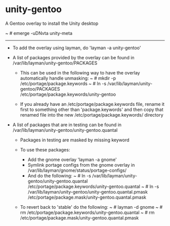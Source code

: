 unity-gentoo
============

A Gentoo overlay to install the Unity desktop

~ # emerge -uDNvta unity-meta

--------------------------------------------------------------

* To add the overlay using layman, do 'layman -a unity-gentoo'


* A list of packages provided by the overlay can be found in
	/var/lib/layman/unity-gentoo/PACKAGES

  - This can be used in the following way to have the overlay
	automatically handle unmasking:
	~ # mkdir -p /etc/portage/package.keywords
	~ # ln -s /var/lib/layman/unity-gentoo/PACKAGES \
		/etc/portage/package.keywords/unity-gentoo

  - If you already have an /etc/portage/package.keywords file,
	rename it first to something other than
	'package.keywords' and then copy that renamed file
	into the new /etc/portage/package.keywords/ directory


* A list of packages that are in testing can be found in
	/var/lib/layman/unity-gentoo/unity-gentoo.quantal
  - Packages in testing are masked by missing keyword

  - To use these packages:
	- Add the gnome overlay 'layman -a gnome'
	- Symlink portage configs from the gnome overlay in
		/var/lib/layman/gnome/status/portage-configs/
	- And do the following:
		~ # ln -s /var/lib/layman/unity-gentoo/unity-gentoo.quantal \
			/etc/portage/package.keywords/unity-gentoo.quantal
		~ # ln -s /var/lib/layman/unity-gentoo/unity-gentoo.quantal.pmask \
			/etc/portage/package.mask/unity-gentoo.quantal.pmask

  - To revert back to 'stable' do the following:
	~ # layman -d gnome
	~ # rm /etc/portage/package.keywords/unity-gentoo.quantal
	~ # rm /etc/portage/package.mask/unity-gentoo.quantal.pmask

